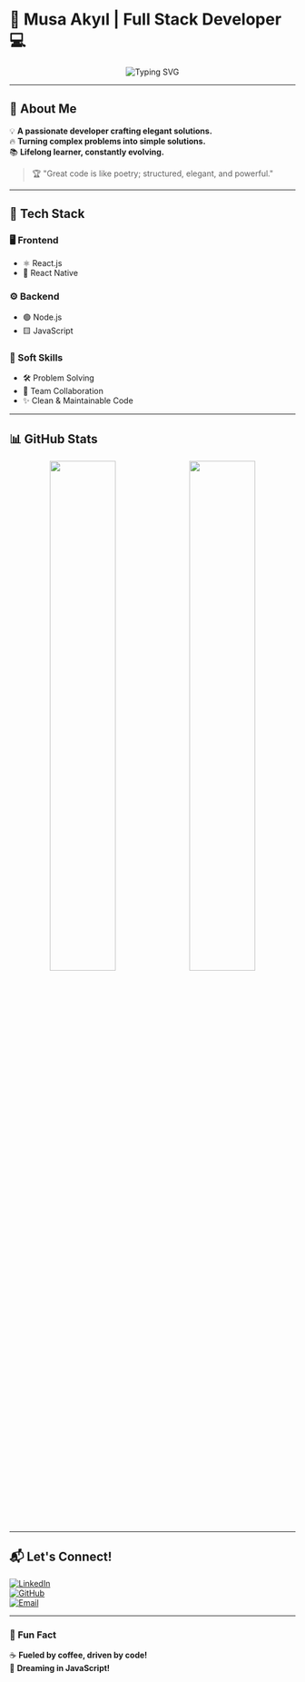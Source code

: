# 🚀 Musa Akyıl | Full Stack Developer 💻  

<p align="center">
  <img src="https://readme-typing-svg.herokuapp.com?font=Fira+Code&duration=2000&pause=1000&color=36BCF7&center=true&vCenter=true&width=500&lines=Frontend+%7C+Backend+%7C+Mobile+Developer;React+%7C+React+Native+%7C+Node.js;Code+%7C+Creativity+%7C+Innovation" alt="Typing SVG" />
</p>

---

## 🌟 About Me  

💡 **A passionate developer crafting elegant solutions.**  
🔥 **Turning complex problems into simple solutions.**  
📚 **Lifelong learner, constantly evolving.**  

> 🏆 "Great code is like poetry; structured, elegant, and powerful."  

---

## 🚀 Tech Stack  

### 🖥️ Frontend  
- ⚛️ React.js  
- 📱 React Native  

### ⚙️ Backend  
- 🟢 Node.js  
- 🟨 JavaScript  

### 🎨 Soft Skills  
- 🛠 Problem Solving  
- 🎯 Team Collaboration  
- ✨ Clean & Maintainable Code  

---

## 📊 GitHub Stats  

<p align="center">
  <img width="48%" src="https://github-readme-stats.vercel.app/api?username=MusaAkyil&show_icons=true&theme=tokyonight" />
  <img width="48%" src="https://github-readme-streak-stats.herokuapp.com/?user=MusaAkyil&theme=tokyonight" />
</p>

---

## 📬 Let's Connect!  

[![LinkedIn](https://img.shields.io/badge/-LinkedIn-0A66C2?style=flat&logo=linkedin&logoColor=white)](https://www.linkedin.com/in/musa-akyil/)  
[![GitHub](https://img.shields.io/badge/-GitHub-181717?style=flat&logo=github&logoColor=white)](https://github.com/musaakyil1)  
[![Email](https://img.shields.io/badge/-Email-EA4335?style=flat&logo=gmail&logoColor=white)](mailto:musaakyil@gmail.com)  

---

### 📌 Fun Fact  
☕ **Fueled by coffee, driven by code!**  
🚀 **Dreaming in JavaScript!**  
